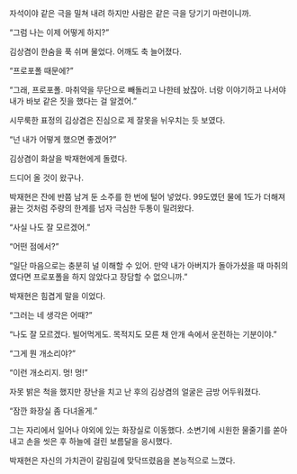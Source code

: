 자석이야 같은 극을 밀쳐 내려 하지만 사람은 같은 극을 당기기 마련이니까.

“그럼 나는 이제 어떻게 하지?”

김상겸이 한숨을 푹 쉬며 물었다. 어깨도 축 늘어졌다.

“프로포폴 때문에?”

“그래, 프로포폴. 마취약을 무단으로 빼돌리고 나한테 놨잖아. 너랑 이야기하고 나서야 내가 바보 같은 짓을 했다는 걸 알겠어.”

시무룩한 표정의 김상겸은 진심으로 제 잘못을 뉘우치는 듯 보였다.

“넌 내가 어떻게 했으면 좋겠어?”

김상겸이 화살을 박재현에게 돌렸다.

드디어 올 것이 왔구나.

박재현은 잔에 반쯤 남겨 둔 소주를 한 번에 털어 넣었다. 99도였던 물에 1도가 더해져 끓는 것처럼 주량의 한계를 넘자 극심한 두통이 밀려왔다.

“사실 나도 잘 모르겠어.”

“어떤 점에서?”

“일단 마음으로는 충분히 널 이해할 수 있어. 만약 내가 아버지가 돌아가셨을 때 마취의였다면 프로포폴을 하지 않았다고 장담할 수 없으니까.”

박재현은 힘겹게 말을 이었다.

“그러는 네 생각은 어때?”

“나도 잘 모르겠다. 빌어먹게도. 목적지도 모른 채 안개 속에서 운전하는 기분이야.”

“그게 뭔 개소리야?”

“이런 개소리지. 멍! 멍!”

자못 밝은 척을 했지만 장난을 치고 난 후의 김상겸의 얼굴은 금방 어두워졌다.

“잠깐 화장실 좀 다녀올게.”

그는 자리에서 일어나 야외에 있는 화장실로 이동했다. 소변기에 시원한 물줄기를 쏟아 내고 손을 씻은 후 하늘에 걸린 보름달을 응시했다.

박재현은 자신의 가치관이 갈림길에 맞닥뜨렸음을 본능적으로 느꼈다.
